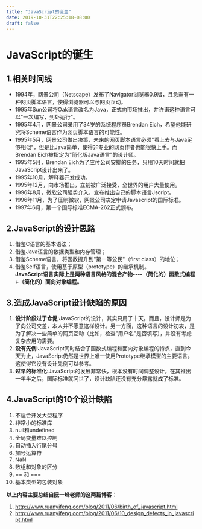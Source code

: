 ```yaml
---
title: "JavaScript的诞生"
date: 2019-10-31T22:25:18+08:00
draft: false
---
```


# JavaScript的诞生

## 1.相关时间线
- 1994年，网景公司（Netscape）发布了Navigator浏览器0.9版，且急需有一种网页脚本语言，使得浏览器可以与网页互动。
- 1995年Sun公司将Oak语言改名为Java，正式向市场推出，并许诺这种语言可以"一次编写，到处运行"。
- 1995年4月，网景公司录用了34岁的系统程序员Brendan Eich，希望他能研究将Scheme语言作为网页脚本语言的可能性。
- 1995年5月，网景公司做出决策，未来的网页脚本语言必须"看上去与Java足够相似"，但是比Java简单，使得非专业的网页作者也能很快上手。而Brendan Eich被指定为"简化版Java语言"的设计师。
- 1995年5月，Brendan Eich为了应付公司安排的任务，只用10天时间就把JavaScript设计出来了。
- 1995年10月，解释器开发成功。
- 1995年12月，向市场推出，立刻被广泛接受，全世界的用户大量使用。
- 1996年8月，微软公司强势介入，宣布推出自己的脚本语言Jscript。
- 1996年11月，为了压制微软，网景公司决定申请Javascript的国际标准。
- 1997年6月，第一个国际标准ECMA-262正式颁布。
  
## 2.JavaScript的设计思路
1. 借鉴C语言的基本语法；
2. 借鉴Java语言的数据类型和内存管理；
3. 借鉴Scheme语言，将函数提升到"第一等公民"（first class）的地位；
4. 借鉴Self语言，使用基于原型（prototype）的继承机制。  
**JavaScript语言实际上是两种语言风格的混合产物----（简化的）函数式编程+（简化的）面向对象编程。**

## 3.造成JavaScript设计缺陷的原因
1. **设计阶段过于仓促**:JavaScript的设计，其实只用了十天。而且，设计师是为了向公司交差，本人并不愿意这样设计。另一方面，这种语言的设计初衷，是为了解决一些简单的网页互动（比如，检查"用户名"是否填写），并没有考虑复杂应用的需要。
2. **没有先例**:JavaScript同时结合了函数式编程和面向对象编程的特点，直到今天为止，JavaScript仍然是世界上唯一使用Prototype继承模型的主要语言。这使得它没有设计先例可以参考。
3. **过早的标准化**:JavaScript的发展非常快，根本没有时间调整设计。在其推出一年半之后，国际标准就问世了，设计缺陷还没有充分暴露就成了标准。

## 4.JavaScript的10个设计缺陷
1. 不适合开发大型程序
2. 非常小的标准库
3. null和undefined
4. 全局变量难以控制
5. 自动插入行尾分号
6. 加号运算符
7. NaN
8. 数组和对象的区分
9. == 和 ===
10. 基本类型的包装对象

**以上内容主要总结自阮一峰老师的这两篇博客：**
1. http://www.ruanyifeng.com/blog/2011/06/birth_of_javascript.html
2. http://www.ruanyifeng.com/blog/2011/06/10_design_defects_in_javascript.html

